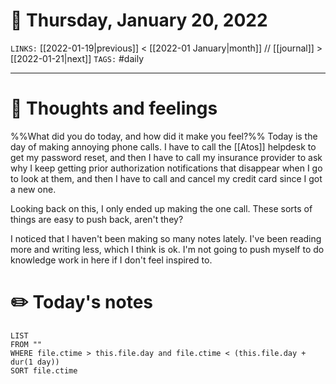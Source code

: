 # 📅 Thursday, January 20, 2022
`LINKS:` [[2022-01-19|previous]] < [[2022-01 January|month]] // [[journal]] > [[2022-01-21|next]] 
`TAGS:` #daily

---
# 💭 Thoughts and feelings
%%What did you do today, and how did it make you feel?%%
Today is the day of making annoying phone calls. I have to call the [[Atos]] helpdesk to get my password reset, and then I have to call my insurance provider to ask why I keep getting prior authorization notifications that disappear when I go to look at them, and then I have to call and cancel my credit card since I got a new one. 

Looking back on this, I only ended up making the one call. These sorts of things are easy to push back, aren't they? 

I noticed that I haven't been making so many notes lately. I've been reading more and writing less, which I think is ok. I'm not going to push myself to do knowledge work in here if I don't feel inspired to. 

# ✏️ Today's notes
```dataview
LIST 
FROM ""
WHERE file.ctime > this.file.day and file.ctime < (this.file.day + dur(1 day))
SORT file.ctime
```
